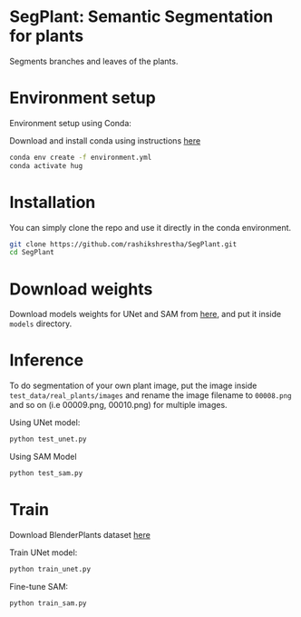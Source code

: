 # SegPlant: Semantic Segmentation for plants

Segments branches and leaves of the plants.

# Environment setup

Environment setup using Conda:

Download and install conda using instructions [here](https://docs.anaconda.com/miniconda/miniconda-install/)

```bash
conda env create -f environment.yml
conda activate hug
```

# Installation

You can simply clone the repo and use it directly in the conda environment.
```bash
git clone https://github.com/rashikshrestha/SegPlant.git
cd SegPlant
```

# Download weights
Download models weights for UNet and SAM from [here](https://drive.google.com/drive/folders/180Rc6yY1YKudRl7xdgjf55N-l95lTUSX?usp=sharing), and put it inside `models` directory.

# Inference

To do segmentation of your own plant image, put the image inside `test_data/real_plants/images` and rename the image filename to `00008.png` and so on (i.e 00009.png, 00010.png) for multiple images.

Using UNet model:
```bash
python test_unet.py
```

Using SAM Model
```bash
python test_sam.py
```

# Train

Download BlenderPlants dataset [here](https://drive.google.com/file/d/1ff38P_HFddPXqAhM7hVbqLdnea2HyGsM/view?usp=sharing)

Train UNet model:
```bash
python train_unet.py
```

Fine-tune SAM:
```bash
python train_sam.py
```

